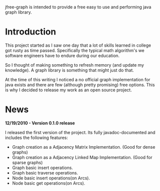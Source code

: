 jfree-graph is intended to provide a free easy to use and performing java graph library.

# Introduction #

This project started as I saw one day that a lot of skills learned in college got rusty as time passed. Specifically the typical math algorithm's we software engineers have to endure during our education.

So I thought of making something to refresh memory (and update my knowledge). A graph library is something that might just do that.

At the time of this writing I noticed a no official graph implementation for java exists and there are few (although pretty promising) free options. This is why I decided to release my work as an open source project.

# News #

**12/19/2010 - Version 0.1.0 release**

I released the first version of the project. Its fully javadoc-documented and includes the following features:
  * Graph creation as a Adjacency Matrix Implementation. (Good for dense graphs)
  * Graph creation as a Adjacency Linked Map Implementation. (Good for sparse graphs)
  * Graph basic insert operations.
  * Graph basic traverse operations.
  * Node basic insert operations(on Arcs).
  * Node basic get operations(on Arcs).
